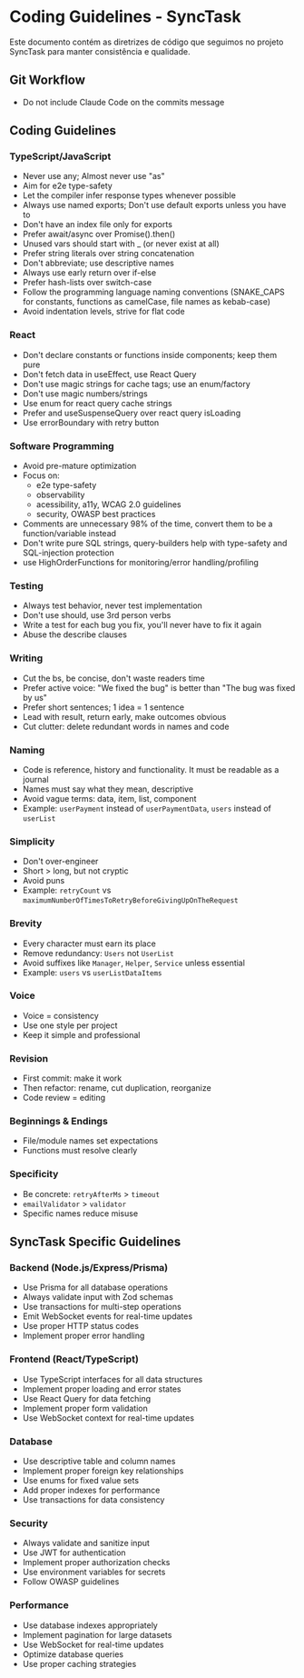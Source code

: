 # Coding Guidelines - SyncTask

Este documento contém as diretrizes de código que seguimos no projeto SyncTask para manter consistência e qualidade.

## Git Workflow
- Do not include Claude Code on the commits message

## Coding Guidelines

### TypeScript/JavaScript
- Never use any; Almost never use "as"
- Aim for e2e type-safety
- Let the compiler infer response types whenever possible
- Always use named exports; Don't use default exports unless you have to
- Don't have an index file only for exports
- Prefer await/async over Promise().then()
- Unused vars should start with _ (or never exist at all)
- Prefer string literals over string concatenation
- Don't abbreviate; use descriptive names
- Always use early return over if-else
- Prefer hash-lists over switch-case
- Follow the programming language naming conventions (SNAKE_CAPS for constants, functions as camelCase, file names as kebab-case)
- Avoid indentation levels, strive for flat code

### React
- Don't declare constants or functions inside components; keep them pure
- Don't fetch data in useEffect, use React Query
- Don't use magic strings for cache tags; use an enum/factory
- Don't use magic numbers/strings
- Use enum for react query cache strings
- Prefer <Suspense> and useSuspenseQuery over react query isLoading
- Use errorBoundary with retry button

### Software Programming
- Avoid pre-mature optimization
- Focus on:
  - e2e type-safety
  - observability
  - acessibility, a11y, WCAG 2.0 guidelines
  - security, OWASP best practices
- Comments are unnecessary 98% of the time, convert them to be a function/variable instead
- Don't write pure SQL strings, query-builders help with type-safety and SQL-injection protection
- use HighOrderFunctions for monitoring/error handling/profiling

### Testing
- Always test behavior, never test implementation
- Don't use should, use 3rd person verbs
- Write a test for each bug you fix, you'll never have to fix it again
- Abuse the describe clauses

### Writing
- Cut the bs, be concise, don't waste readers time
- Prefer active voice: "We fixed the bug" is better than "The bug was fixed by us"
- Prefer short sentences; 1 idea = 1 sentence
- Lead with result, return early, make outcomes obvious
- Cut clutter: delete redundant words in names and code

### Naming
- Code is reference, history and functionality. It must be readable as a journal
- Names must say what they mean, descriptive
- Avoid vague terms: data, item, list, component
- Example: `userPayment` instead of `userPaymentData`, `users` instead of `userList`

### Simplicity
- Don't over-engineer
- Short > long, but not cryptic
- Avoid puns
- Example: `retryCount` vs `maximumNumberOfTimesToRetryBeforeGivingUpOnTheRequest`

### Brevity
- Every character must earn its place
- Remove redundancy: `Users` not `UserList`
- Avoid suffixes like `Manager`, `Helper`, `Service` unless essential
- Example: `users` vs `userListDataItems`

### Voice
- Voice = consistency
- Use one style per project
- Keep it simple and professional

### Revision
- First commit: make it work
- Then refactor: rename, cut duplication, reorganize
- Code review = editing

### Beginnings & Endings
- File/module names set expectations
- Functions must resolve clearly

### Specificity
- Be concrete: `retryAfterMs` > `timeout`
- `emailValidator` > `validator`
- Specific names reduce misuse

## SyncTask Specific Guidelines

### Backend (Node.js/Express/Prisma)
- Use Prisma for all database operations
- Always validate input with Zod schemas
- Use transactions for multi-step operations
- Emit WebSocket events for real-time updates
- Use proper HTTP status codes
- Implement proper error handling

### Frontend (React/TypeScript)
- Use TypeScript interfaces for all data structures
- Implement proper loading and error states
- Use React Query for data fetching
- Implement proper form validation
- Use WebSocket context for real-time updates

### Database
- Use descriptive table and column names
- Implement proper foreign key relationships
- Use enums for fixed value sets
- Add proper indexes for performance
- Use transactions for data consistency

### Security
- Always validate and sanitize input
- Use JWT for authentication
- Implement proper authorization checks
- Use environment variables for secrets
- Follow OWASP guidelines

### Performance
- Use database indexes appropriately
- Implement pagination for large datasets
- Use WebSocket for real-time updates
- Optimize database queries
- Use proper caching strategies


